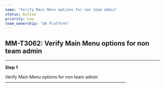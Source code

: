 ```yaml
---
name: "Verify Main Menu options for non team admin"
status: Active
priority: Low
team_ownership: "QA Platform"
---
```


## MM-T3062: Verify Main Menu options for non team admin

---

**Step 1**

Verify Main Menu options for non team admin\
————————————————————————————
